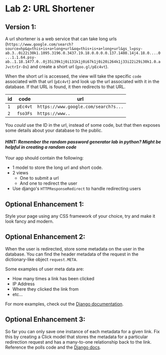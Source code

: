 
# Lab 2: URL Shortener

## Version 1:

A url shortener is a web service that can take long urls (`https://www.google.com/search?source=hp&q=this+is+a+long+url&oq=this+is+a+long+url&gs_l=psy-ab.3..0i22i30k1.1095.3196.0.3437.19.18.0.0.0.0.137.1480.14j4.18.0....0...1.1.64.psy-ab..1.18.1477.0..0j35i39k1j0i131k1j0i67k1j0i20i264k1j33i22i29i30k1.0.aJvctrIr-Ds`) and create a short url (`goo.gl/pEc4vt`).

When the short url is accessed, the view will take the specific `code` associated with that url (`pEc4vt`) and look up the url associated with it in the database. If that URL is found, it then redirects to that URL.

| id | code | url |
| ---|---|---|
| `1` | `pEc4vt` | `https://www.google.com/search?s...`|
| `2` | `fso3Fs` | `https://www..`


You *could* use the ID in the url, instead of some code, but that then exposes some details about your database to the public.

#### *HINT: Remember the random password generator lab in python? Might be helpful in creating a random code*

Your app should contain the following:
- 1 model to store the long url and short code.
- 2 views
  - One to submit a url
  - And one to redirect the user
- Use django's `HTTPResponseRedirect` to handle redirecting users

## Optional Enhancement 1:
Style your page using any CSS framework of your choice, try and make it look fancy and modern.

## Optional Enhancement 2:
When the user is redirected, store some metadata on the user in the database. You can find the header metadata of the request in the dictionary-like object `request.META`.

Some examples of user meta data are:
- How many times a link has been clicked
- IP Address
- Where they clicked the link from
- etc...

For more examples, check out the [Django documentation](https://docs.djangoproject.com/en/3.1/ref/request-response/#django.http.HttpRequest.META).

## Optional Enhancement 3:
So far you can only save one instance of each metadata for a given link. Fix this by creating a Click model that stores the metadata for a particular redirection request and has a many-to-one relationship back to the link. Reference the polls code and the [Django docs](https://docs.djangoproject.com/en/3.1/topics/db/examples/many_to_one/).
